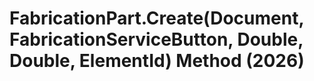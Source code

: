 # FabricationPart.Create(Document, FabricationServiceButton, Double, Double, ElementId) Method (2026)

﻿